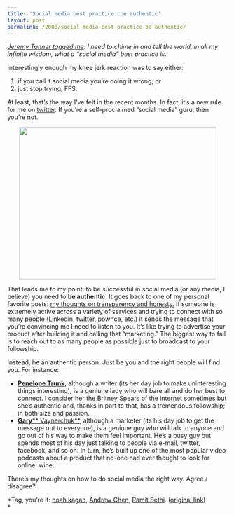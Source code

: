 ```yaml
---
title: 'Social media best practice: be authentic'
layout: post
permalink: /2008/social-media-best-practice-be-authentic/
---
```

*[Jeremy Tanner tagged me][1]: I need to chime in and tell the world, in all my infinite wisdom, what a &#8220;social media&#8221; best practice is.*

Interestingly enough my knee jerk reaction was to say either:

1.  if you call it social media you&#8217;re doing it wrong, or
2.  just stop trying, FFS.

At least, that&#8217;s the way I&#8217;ve felt in the recent months. In fact, it&#8217;s a new rule for me on [twitter][2]. If you&#8217;re a self-proclaimed &#8220;social media&#8221; guru, then you&#8217;re not.

<p style="text-align: center;">
  <a title="conversations_silhouettes_id228513_size450" href="http://flickr.com/photos/50698336@N00/1411905457"><img class="aligncenter" src="http://farm2.static.flickr.com/1427/1411905457_9136c7cc0a.jpg" alt="" width="450" height="348" /></a>
</p>

That leads me to my point: to be successful in social media (or any media, I believe) you need to **be authentic**. It goes back to one of my personal favorite posts: [my thoughts on transparency and honesty.][3] If someone is extremely active across a variety of services and trying to connect with so many people (Linkedin, twitter, pownce, etc.) it sends the message that you&#8217;re convincing me I need to listen to you. It&#8217;s like trying to advertise your product after building it and calling that &#8220;marketing.&#8221; The biggest way to fail is to reach out to as many people as possible just to broadcast to your followship.

Instead, be an authentic person. Just be you and the right people will find you. For instance:

*   [**Penelope Trunk**][4], although a writer (its her day job to make uninteresting things interesting), is a geniune lady who will bare all and do her best to connect. I consider her the Britney Spears of the internet sometimes but she&#8217;s authentic and, thanks in part to that, has a tremendous followship; in both size and passion.
*   [**Gary**** Vaynerchuk**][5], although a marketer (its his day job to get the message out to everyone), is a geniune guy who will talk to anyone and go out of his way to make them feel important. He&#8217;s a busy guy but spends most of his day just talking to people via e-mail, twitter, facebook, and so on. In turn, he&#8217;s built up one of the most popular video podcasts about a product that no-one had ever thought to look for online: wine.

There&#8217;s my thoughts on how to do social media the right way. Agree / disagree?

*Tag, you&#8217;re it: [noah kagan][6], [Andrew Chen][7], [Ramit Sethi][8]. ([original link][9])  
*

 [1]: http://jeremytanner.com/2008/08/be-different/
 [2]: http://twitter.com/devinreams
 [3]: http://devin.reams.me/2007/my-thoughts-on-transparency-honesty/
 [4]: http://blog.penelopetrunk.com/
 [5]: http://garyvaynerchuk.com
 [6]: http://okdork.com/
 [7]: http://andrewchen.typepad.com/
 [8]: http://www.iwillteachyoutoberich.com
 [9]: http://www.twistimage.com/blog/